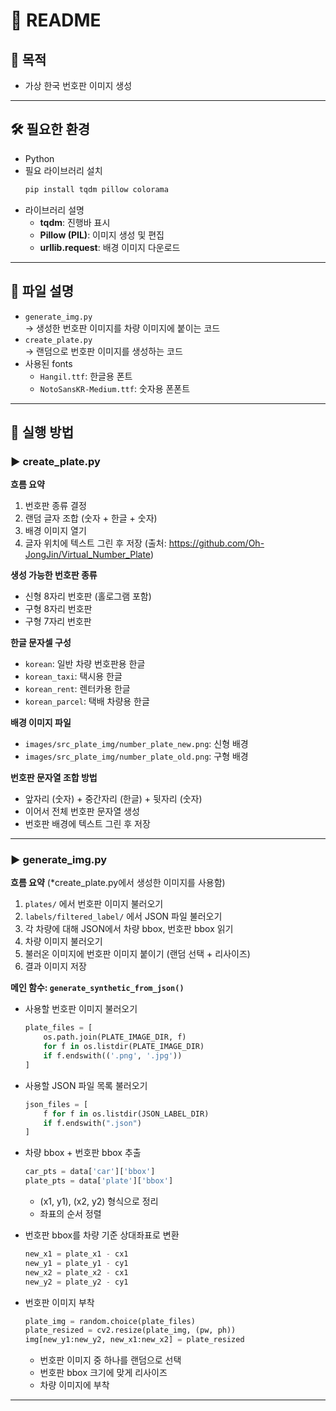 # 📖 README

## 📌 목적
- 가상 한국 번호판 이미지 생성

---

## 🛠️ 필요한 환경
- Python
- 필요 라이브러리 설치
  ```bash
  pip install tqdm pillow colorama
  ```
- 라이브러리 설명
  - **tqdm**: 진행바 표시
  - **Pillow (PIL)**: 이미지 생성 및 편집
  - **urllib.request**: 배경 이미지 다운로드

---

## 📂 파일 설명
- `generate_img.py`  
  → 생성한 번호판 이미지를 차량 이미지에 붙이는 코드
- `create_plate.py`  
  → 랜덤으로 번호판 이미지를 생성하는 코드
- 사용된 fonts
  - `Hangil.ttf`: 한글용 폰트
  - `NotoSansKR-Medium.ttf`: 숫자용 폰폰트

---

## 🚀 실행 방법

### ▶️ create_plate.py
**흐름 요약**

1. 번호판 종류 결정
2. 랜덤 글자 조합 (숫자 + 한글 + 숫자)
3. 배경 이미지 열기
4. 글자 위치에 텍스트 그린 후 저장
(출처: https://github.com/Oh-JongJin/Virtual_Number_Plate)



**생성 가능한 번호판 종류**
- 신형 8자리 번호판 (홀로그램 포함)
- 구형 8자리 번호판
- 구형 7자리 번호판



**한글 문자셀 구성**
- `korean`: 일반 차량 번호판용 한글
- `korean_taxi`: 택시용 한글
- `korean_rent`: 렌터카용 한글
- `korean_parcel`: 택배 차량용 한글





**배경 이미지 파일**
- `images/src_plate_img/number_plate_new.png`: 신형 배경
- `images/src_plate_img/number_plate_old.png`: 구형 배경



**번호판 문자열 조합 방법**
- 앞자리 (숫자) + 중간자리 (한글) + 뒷자리 (숫자)
- 이어서 전체 번호판 문자열 생성
- 번호판 배경에 텍스트 그린 후 저장

---

### ▶️ generate_img.py
**흐름 요약**
(*create_plate.py에서 생성한 이미지를 사용함)
1. `plates/` 에서 번호판 이미지 불러오기
2. `labels/filtered_label/` 에서 JSON 파일 불러오기
3. 각 차량에 대해 JSON에서 차량 bbox, 번호판 bbox 읽기
4. 차량 이미지 불러오기
5. 불러온 이미지에 번호판 이미지 붙이기 (랜덤 선택 + 리사이즈)
6. 결과 이미지 저장



**메인 함수: `generate_synthetic_from_json()`**

- 사용할 번호판 이미지 불러오기
  ```python
  plate_files = [
      os.path.join(PLATE_IMAGE_DIR, f)
      for f in os.listdir(PLATE_IMAGE_DIR)
      if f.endswith(('.png', '.jpg'))
  ]
  ```

- 사용할 JSON 파일 목록 불러오기
  ```python
  json_files = [
      f for f in os.listdir(JSON_LABEL_DIR)
      if f.endswith(".json")
  ]
  ```

- 차량 bbox + 번호판 bbox 추출
  ```python
  car_pts = data['car']['bbox']
  plate_pts = data['plate']['bbox']
  ```
  - (x1, y1), (x2, y2) 형식으로 정리
  - 좌표의 순서 정렬

- 번호판 bbox를 차량 기준 상대좌표로 변환
  ```python
  new_x1 = plate_x1 - cx1
  new_y1 = plate_y1 - cy1
  new_x2 = plate_x2 - cx1
  new_y2 = plate_y2 - cy1
  ```

- 번호판 이미지 부착
  ```python
  plate_img = random.choice(plate_files)
  plate_resized = cv2.resize(plate_img, (pw, ph))
  img[new_y1:new_y2, new_x1:new_x2] = plate_resized
  ```
  - 번호판 이미지 중 하나를 랜덤으로 선택
  - 번호판 bbox 크기에 맞게 리사이즈
  - 차량 이미지에 부착

---


